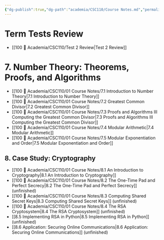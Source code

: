 ```yaml
---
{"dg-publish":true,"dg-path":"academia/CSC110/Course Notes.md","permalink":"/academia/csc-110/course-notes/","created":"2023-10-21T21:07:21.554-04:00","updated":"2023-10-28T18:02:25.855-04:00"}
---
```


# Term Tests Review
- [[100 📒 Academia/CSC110/Test 2 Review\|Test 2 Review]]

# 7. Number Theory: Theorems, Proofs, and Algorithms
- [[100 📒 Academia/CSC110/01 Course Notes/7.1 Introduction to Number Theory\|7.1 Introduction to Number Theory]]
- [[100 📒 Academia/CSC110/01 Course Notes/7.2 Greatest Common Divisor\|7.2 Greatest Common Divisor]]
- [[100 📒 Academia/CSC110/01 Course Notes/7.3 Proofs and Algorithms III Computing the Greatest Common Divisor\|7.3 Proofs and Algorithms III Computing the Greatest Common Divisor]]
- [[100 📒 Academia/CSC110/01 Course Notes/7.4 Modular Arithmetic\|7.4 Modular Arithmetic]]
- [[100 📒 Academia/CSC110/01 Course Notes/7.5 Modular Exponentiation and Order\|7.5 Modular Exponentiation and Order]]

## 8. Case Study: Cryptography
- [[100 📒 Academia/CSC110/01 Course Notes/8.1 An Introduction to Cryptography\|8.1 An Introduction to Cryptography]]
- [[100 📒 Academia/CSC110/01 Course Notes/8.2 The One-Time Pad and Perfect Secrecy\|8.2 The One-Time Pad and Perfect Secrecy]] (unfinished)
- [[100 📒 Academia/CSC110/01 Course Notes/8.3 Computing Shared Secret Keys\|8.3 Computing Shared Secret Keys]] (unfinished)
- [[100 📒 Academia/CSC110/01 Course Notes/8.4 The RSA Cryptosystem\|8.4 The RSA Cryptosystem]] (unfinished)
- [[8.5 Implementing RSA in Python\|8.5 Implementing RSA in Python]] (unfinished)
- [[8.6 Application: Securing Online Communications\|8.6 Application: Securing Online Communications]] (unfinished)